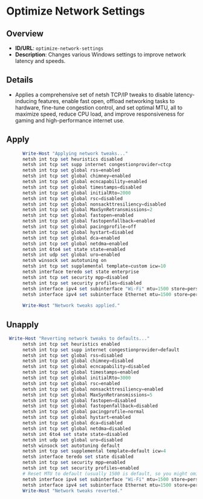 # Optimize Network Settings

## Overview
- **ID/URL**: `optimize-network-settings`
- **Description**: Changes various Windows settings to improve network latency and speeds.



## Details

- Applies a comprehensive set of netsh TCP/IP tweaks to disable latency-inducing features, enable fast open, offload networking tasks to hardware, fine-tune congestion control, and set optimal MTU, all to maximize speed, reduce CPU load, and improve responsiveness for gaming and high-performance internet use.





## Apply

```powershell
      Write-Host "Applying network tweaks..."
      netsh int tcp set heuristics disabled
      netsh int tcp set supp internet congestionprovider=ctcp
      netsh int tcp set global rss=enabled
      netsh int tcp set global chimney=enabled
      netsh int tcp set global ecncapability=enabled
      netsh int tcp set global timestamps=disabled
      netsh int tcp set global initialRto=2000
      netsh int tcp set global rsc=disabled
      netsh int tcp set global nonsackttresiliency=disabled
      netsh int tcp set global MaxSynRetransmissions=2
      netsh int tcp set global fastopen=enabled
      netsh int tcp set global fastopenfallback=enabled
      netsh int tcp set global pacingprofile=off
      netsh int tcp set global hystart=disabled
      netsh int tcp set global dca=enabled
      netsh int tcp set global netdma=enabled
      netsh int 6to4 set state state=enabled
      netsh int udp set global uro=enabled
      netsh winsock set autotuning on
      netsh int tcp set supplemental template=custom icw=10
      netsh interface teredo set state enterprise
      netsh int tcp set security mpp=disabled
      netsh int tcp set security profiles=disabled
      netsh interface ipv4 set subinterface "Wi-Fi" mtu=1500 store=persistent
      netsh interface ipv4 set subinterface Ethernet mtu=1500 store=persistent
  
      Write-Host "Network tweaks applied."    
```

## Unapply

```powershell
 Write-Host "Reverting network tweaks to defaults..."
      netsh int tcp set heuristics enabled
      netsh int tcp set supp internet congestionprovider=default
      netsh int tcp set global rss=disabled
      netsh int tcp set global chimney=disabled
      netsh int tcp set global ecncapability=disabled
      netsh int tcp set global timestamps=enabled
      netsh int tcp set global initialRto=3000
      netsh int tcp set global rsc=enabled
      netsh int tcp set global nonsackttresiliency=enabled
      netsh int tcp set global MaxSynRetransmissions=5
      netsh int tcp set global fastopen=disabled
      netsh int tcp set global fastopenfallback=disabled
      netsh int tcp set global pacingprofile=normal
      netsh int tcp set global hystart=enabled
      netsh int tcp set global dca=disabled
      netsh int tcp set global netdma=disabled
      netsh int 6to4 set state state=disabled
      netsh int udp set global uro=disabled
      netsh winsock set autotuning default
      netsh int tcp set supplemental template=default icw=4
      netsh interface teredo set state disabled
      netsh int tcp set security mpp=enabled
      netsh int tcp set security profiles=enabled
      # Reset MTU to default (usually 1500 is default, so you might omit this or adjust)
      netsh interface ipv4 set subinterface "Wi-Fi" mtu=1500 store=persistent
      netsh interface ipv4 set subinterface Ethernet mtu=1500 store=persistent
      Write-Host "Network tweaks reverted."
```
